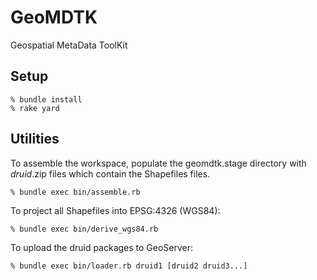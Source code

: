 GeoMDTK
=======

Geospatial MetaData ToolKit

Setup
-----

    % bundle install
    % rake yard

Utilities
---------

To assemble the workspace, populate the geomdtk.stage directory with _druid_.zip files which contain the
Shapefiles files.

    % bundle exec bin/assemble.rb

To project all Shapefiles into EPSG:4326 (WGS84):

    % bundle exec bin/derive_wgs84.rb

To upload the druid packages to GeoServer:

    % bundle exec bin/loader.rb druid1 [druid2 druid3...]

